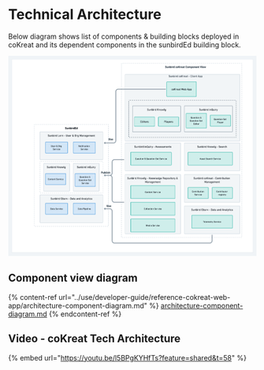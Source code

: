 # Technical Architecture

Below diagram shows list of components & building blocks deployed in coKreat and its dependent components in the sunbirdEd building block.

![](../.gitbook/assets/coKreat.png)

## **Component view diagram**



{% content-ref url="../use/developer-guide/reference-cokreat-web-app/architecture-component-diagram.md" %}
[architecture-component-diagram.md](../use/developer-guide/reference-cokreat-web-app/architecture-component-diagram.md)
{% endcontent-ref %}

## Video - coKreat Tech Architecture

{% embed url="https://youtu.be/l5BPgKYHfTs?feature=shared&t=58" %}
